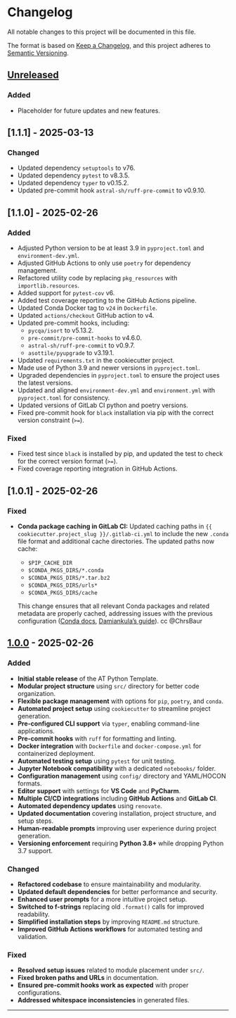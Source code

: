# Changelog

All notable changes to this project will be documented in this file.

The format is based on [Keep a Changelog](https://keepachangelog.com/en/1.1.0/),
and this project adheres to [Semantic Versioning](https://semver.org/spec/v2.0.0.html).

## [Unreleased]

### Added
- Placeholder for future updates and new features.

## [1.1.1] - 2025-03-13

### Changed
- Updated dependency `setuptools` to v76.
- Updated dependency `pytest` to v8.3.5.
- Updated dependency `typer` to v0.15.2.
- Updated pre-commit hook `astral-sh/ruff-pre-commit` to v0.9.10.


## [1.1.0] - 2025-02-26

### Added

- Adjusted Python version to be at least 3.9 in `pyproject.toml` and `environment-dev.yml`.
- Adjusted GitHub Actions to only use `poetry` for dependency management.
- Refactored utility code by replacing `pkg_resources` with `importlib.resources`.
- Added support for `pytest-cov` v6.
- Added test coverage reporting to the GitHub Actions pipeline.
- Updated Conda Docker tag to `v24` in `Dockerfile`.
- Updated `actions/checkout` GitHub action to v4.
- Updated pre-commit hooks, including:
  - `pycqa/isort` to v5.13.2.
  - `pre-commit/pre-commit-hooks` to v4.6.0.
  - `astral-sh/ruff-pre-commit` to v0.9.7.
  - `asottile/pyupgrade` to v3.19.1.
- Updated `requirements.txt` in the cookiecutter project.
- Made use of Python 3.9 and newer versions in `pyproject.toml`.
- Upgraded dependencies in `pyproject.toml` to ensure the project uses the latest versions.
- Updated and aligned `environment-dev.yml` and `environment.yml` with `pyproject.toml` for consistency.
- Updated versions of GitLab CI python and poetry versions.
- Fixed pre-commit hook for `black` installation via pip with the correct version constraint (`>=`).

### Fixed

- Fixed test since `black` is installed by pip, and updated the test to check for the correct version format (`>=`).
- Fixed coverage reporting integration in GitHub Actions.

## [1.0.1] - 2025-02-26

### Fixed
- **Conda package caching in GitLab CI:** Updated caching paths in `{{ cookiecutter.project_slug }}/.gitlab-ci.yml` to include the new `.conda` file format and additional cache directories. The updated paths now cache:
  - `$PIP_CACHE_DIR`
  - `$CONDA_PKGS_DIRS/*.conda`
  - `$CONDA_PKGS_DIRS/*.tar.bz2`
  - `$CONDA_PKGS_DIRS/urls*`
  - `$CONDA_PKGS_DIRS/cache`

  This change ensures that all relevant Conda packages and related metadata are properly cached, addressing issues with the previous configuration ([Conda docs](https://conda.io/projects/conda/en/latest/user-guide/configuration/use-condarc.html#force-conda-to-download-only-tar-bz2-packages-use-only-tar-bz2), [Damiankula’s guide](https://damiankula.com/using_conda_cache_in_gitlabci.html)). cc @ChrsBaur

## [1.0.0] - 2025-02-26

### Added
- **Initial stable release** of the AT Python Template.
- **Modular project structure** using `src/` directory for better code organization.
- **Flexible package management** with options for `pip`, `poetry`, and `conda`.
- **Automated project setup** using `cookiecutter` to streamline project generation.
- **Pre-configured CLI support** via `typer`, enabling command-line applications.
- **Pre-commit hooks** with `ruff` for formatting and linting.
- **Docker integration** with `Dockerfile` and `docker-compose.yml` for containerized deployment.
- **Automated testing setup** using `pytest` for unit testing.
- **Jupyter Notebook compatibility** with a dedicated `notebooks/` folder.
- **Configuration management** using `config/` directory and YAML/HOCON formats.
- **Editor support** with settings for **VS Code** and **PyCharm**.
- **Multiple CI/CD integrations** including **GitHub Actions** and **GitLab CI**.
- **Automated dependency updates** using `renovate`.
- **Updated documentation** covering installation, project structure, and setup steps.
- **Human-readable prompts** improving user experience during project generation.
- **Versioning enforcement** requiring **Python 3.8+** while dropping Python 3.7 support.

### Changed
- **Refactored codebase** to ensure maintainability and modularity.
- **Updated default dependencies** for better performance and security.
- **Enhanced user prompts** for a more intuitive project setup.
- **Switched to f-strings** replacing old `.format()` calls for improved readability.
- **Simplified installation steps** by improving `README.md` structure.
- **Improved GitHub Actions workflows** for automated testing and validation.

### Fixed
- **Resolved setup issues** related to module placement under `src/`.
- **Fixed broken paths and URLs** in documentation.
- **Ensured pre-commit hooks work as expected** with proper configurations.
- **Addressed whitespace inconsistencies** in generated files.

---

[Unreleased]: https://github.com/at-gmbh/at-python-template/compare/v1.0.0...HEAD
[1.0.0]: https://github.com/at-gmbh/at-python-template/releases/tag/v1.0.0
